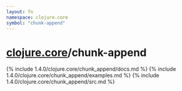 ```yaml
---
layout: fn
namespace: clojure.core
symbol: "chunk-append"
---
```


# [clojure.core](../)/chunk-append

{% include 1.4.0/clojure.core/chunk_append/docs.md %}
{% include 1.4.0/clojure.core/chunk_append/examples.md %}
{% include 1.4.0/clojure.core/chunk_append/src.md %}

